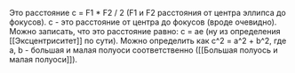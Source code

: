 Это расстояние c = F1 * F2 / 2 (F1 и F2 расстояния от центра эллипса до фокусов). c - это расстояние от центра до фокусов (вроде очевидно).
Можно записать, что это расстояние равно:
c = ae (ну из определения [[Эксцентриситет]] по сути).
Можно определить как c^2 = a^2 + b^2, где a, b - большая и малая полуоси соответственно ([[Большая полуось и малая полуоси]]).
